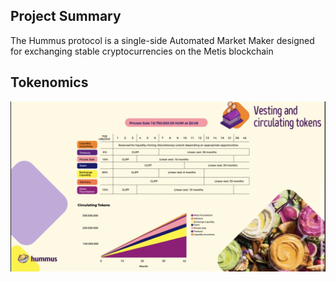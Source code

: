 ## Project Summary

The Hummus protocol is a single-side Automated Market Maker designed for exchanging stable cryptocurrencies on the Metis blockchain

## Tokenomics

![Tokenomics](https://raw.githubusercontent.com/Netswap/launchpad-resources/testnet/v2/0x59af3a5663aea836537f8cdd0d93506aa3ad627a/static/images/tokenomics.png)

